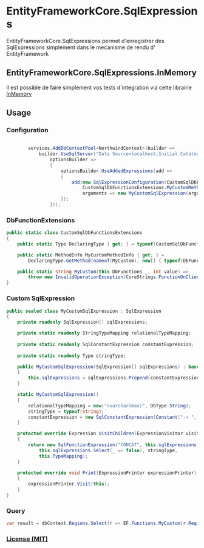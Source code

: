 # EntityFrameworkCore.SqlExpressions

EntityFrameworkCore.SqlExpressions permet d'enregistrer des SqlExpressions simplement dans le mecanisme de rendu d'
EntityFramework

## EntityFrameworkCore.SqlExpressions.InMemory

Il est possible de faire simplement vos tests d'integration via cette librairie [InMemory](docs/InMemory.md)

## Usage

### Configuration

```csharp
        
        services.AddDbContextPool<NorthwindContext>(builder =>
            builder.UseSqlServer("Data Source=localhost;Initial Catalog=Northwind;",
                optionsBuilder =>
                {
                    optionsBuilder.UseAddedExpressions(add =>
                    {
                        add(new SqlExpressionConfiguration(CustomSqlDbFunctionsExtensions.DeclaringType,
                            CustomSqlDbFunctionsExtensions.MyCustomMethodInfo,
                            arguments => new MyCustomSqlExpression(arguments)));
                    });
                }));
```

### DbFunctionExtensions

```csharp
public static class CustomSqlDbFunctionsExtensions
{
    public static Type DeclaringType { get; } = typeof(CustomSqlDbFunctionsExtensions);

    public static MethodInfo MyCustomMethodInfo { get; } =
        DeclaringType.GetMethod(nameof(MyCustom), new[] { typeof(DbFunctions), typeof(int) })!;

    public static string MyCustom(this DbFunctions _, int value) =>
        throw new InvalidOperationException(CoreStrings.FunctionOnClient(nameof(MyCustom)));
}
```

### Custom SqlExpression

```csharp
public sealed class MyCustomSqlExpression : SqlExpression
{
    private readonly SqlExpression[] sqlExpressions;

    private static readonly StringTypeMapping relationalTypeMapping;
    
    private static readonly SqlConstantExpression constantExpression;
    
    private static readonly Type stringType;

    public MyCustomSqlExpression(SqlExpression[] sqlExpressions) : base(stringType, relationalTypeMapping)
    {
        this.sqlExpressions = sqlExpressions.Prepend(constantExpression).ToArray();
    }

    static MyCustomSqlExpression()
    {
        relationalTypeMapping = new("nvarchar(max)", DbType.String);
        stringType = typeof(string);
        constantExpression = new SqlConstantExpression(Constant("-> ", stringType), relationalTypeMapping);
    }

    protected override Expression VisitChildren(ExpressionVisitor visitor)
    {
        return new SqlFunctionExpression("CONCAT", this.sqlExpressions, false,
            this.sqlExpressions.Select(_ => false), stringType,
            this.TypeMapping);
    }

    protected override void Print(ExpressionPrinter expressionPrinter)
    {
        expressionPrinter.Visit(this);
    }
}
```

### Query

```csharp
var result = dbContext.Regions.Select(r => EF.Functions.MyCustom(r.RegionId)).ToList();
```

### [License (MIT)](LICENCE)